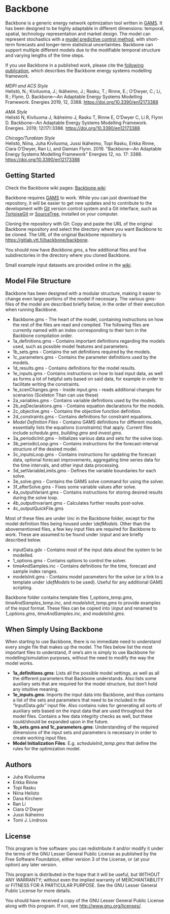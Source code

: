 # Backbone

Backbone is a generic energy network optimization tool written in [GAMS](https://www.gams.com/). It has been designed to be highly adaptable in different dimensions: temporal, spatial, technology representation and market design. The model can represent stochastics with a [model predictive control method](https://doi.org/10.1016/j.automatica.2008.03.002), with short-term forecasts and longer-term statistical uncertainties. Backbone can support multiple different models due to the modifiable temporal structure and varying lengths of the time steps.

If you use Backbone in a published work, please cite the [following publication](https://doi.org/10.3390/en12173388), which describes the Backbone energy systems modelling framework.

*MDPI and ACS Style*  
Helistö, N.; Kiviluoma, J.; Ikäheimo, J.; Rasku, T.; Rinne, E.; O’Dwyer, C.; Li, R.; Flynn, D. Backbone—An Adaptable Energy Systems Modelling Framework. Energies 2019, 12, 3388. https://doi.org/10.3390/en12173388

*AMA Style*  
Helistö N, Kiviluoma J, Ikäheimo J, Rasku T, Rinne E, O’Dwyer C, Li R, Flynn D. Backbone—An Adaptable Energy Systems Modelling Framework. Energies. 2019; 12(17):3388. https://doi.org/10.3390/en12173388

*Chicago/Turabian Style*  
Helistö, Niina, Juha Kiviluoma, Jussi Ikäheimo, Topi Rasku, Erkka Rinne, Ciara O’Dwyer, Ran Li, and Damian Flynn. 2019. "Backbone—An Adaptable Energy Systems Modelling Framework" Energies 12, no. 17: 3388. https://doi.org/10.3390/en12173388 

## Getting Started

Check the Backbone wiki pages: [Backbone wiki](https://gitlab.vtt.fi/backbone/backbone/-/wikis/home) 

Backbone requires [GAMS](https://www.gams.com) to work. While you can just download the repository, it will be easier to get new updates and to contribute to the development with [Git](https://git-scm.com/) version control system and a Git interface, such as [TortoiseGit](https://tortoisegit.org/) or [SourceTree](https://www.sourcetreeapp.com/), installed on your computer. 

Cloning the repository with Git: Copy and paste the URL of the original Backbone repository and select the directory where you want Backbone to be cloned. The URL of the original Backbone repository is https://gitlab.vtt.fi/backbone/backbone. 

You should now have *Backbone.gms*, a few additional files and five subdirectories in the directory where you cloned Backbone.

Small example input datasets are provided online in the [wiki](https://gitlab.vtt.fi/backbone/backbone/wikis/Example-data-sets).

## Model File Structure

Backbone has been designed with a modular structure, making it easier to change even large portions of the model if necessary. The various gms-files of the model are described briefly below, in the order of their execution when running Backbone. 

* Backbone.gms - The heart of the model, containing instructions on how the rest of the files are read and compiled. The following files are currently named with an index corresponding to their turn in the Backbone compilation order.
* 1a_definitions.gms - Contains important definitions regarding the models used, such as possible model features and parameters.
* 1b_sets.gms - Contains the set definitions required by the models.
* 1c_parameters.gms	- Contains the parameter definitions used by the models.
* 1d_results.gms - Contains definitions for the model results.
* 1e_inputs.gms - Contains instructions on how to load input data, as well as forms a lot of helpful sets based on said data, for example in order to facilitate writing the constraints.
* 1e_scenChanges.gms - Inside input.gms - reads additional changes for scenarios (Sceleton Titan can use these)
* 2a_variables.gms - Contains variable definitions used by the models.
* 2b_eqDeclarations.gms - Contains equation declarations for the models.
* 2c_objective.gms - Contains the objective function definition.
* 2d_constraints.gms - Contains definitions for constraint equations.
* *Model Definition Files* - Contains GAMS definitions for different models, essentially lists the equations (constraints) that apply. Current files include *schedule.gms*, *building.gms* and *invest.gms*.
* 3a_periodicInit.gms - Initializes various data and sets for the solve loop.
* 3b_periodicLoop.gms - Contains instructions for the forecast-interval structure of the desired model.
* 3c_inputsLoop.gms - Contains instructions for updating the forecast data, optional forecast improvements, aggregating time series data for the time intervals, and other input data processing.
* 3d_setVariableLimits.gms - Defines the variable boundaries for each solve.
* 3e_solve.gms - Contains the GAMS solve command for using the solver.
* 3f_afterSolve.gms - Fixes some variable values after solve.
* 4a_outputVariant.gms - Contains instructions for storing desired results during the solve loop.
* 4b_outputInvariant.gms - Calculates further results post-solve.
* 4c_outputQuickFile.gms

Most of these files are under *\inc* in the Backbone folder, except for the model definition files being housed under *\defModels*. Other than the abovementioned files, a few key input files are required for Backbone to work. These are assumed to be found under *\input* and are briefly described below.

* inputData.gdx	- Contains most of the input data about the system to be modelled.
* 1_options.gms - Contains options to control the solver.
* timeAndSamples.inc - Contains definitions for the time, forecast and sample index ranges.
* modelsInit.gms - Contains model parameters for the solve (or a link to a template under *\defModels* to be used). Useful for any additional GAMS scripting.

Backbone folder contains template files *1_options_temp.gms*, *timeAndSamples_temp.inc*, and *modelsInit_temp.gms* to provide examples of the input format. These files can be copied into *\input* and renamed to *1_options.gms*, *timeAndSamples.inc*, and *modelsInit.gms*.

## When Simply Using Backbone

When starting to use Backbone, there is no immediate need to understand every single file that makes up the model. The files below list the most important files to understand, if one’s aim is simply to use Backbone for modelling/simulation purposes, without the need to modify the way the model works.

* **1a_definitions.gms**: Lists all the possible model settings, as well as all the different parameters that Backbone understands. Also lists some auxiliary sets that are required for the model structure, but don’t hold any intuitive meaning.
* **1e_inputs.gms**: Imports the input data into Backbone, and thus contains a list of the sets and parameters that need to be included in the “InputData.gdx” input file. Also contains rules for generating all sorts of auxiliary sets based on the input data that are used throughout the model files. Contains a few data integrity checks as well, but these could/should be expanded upon in the future.
* **1b_sets.gms and 1c_parameters.gms**: Understanding of the required dimensions of the input sets and parameters is necessary in order to create working input files. 
* **Model Initialization Files**: E.g. *scheduleInit_temp.gms* that define the rules for the optimization model.

## Authors

* Juha Kiviluoma
* Erkka Rinne
* Topi Rasku
* Niina Helisto
* Dana Kirchem
* Ran Li
* Ciara O'Dwyer
* Jussi Ikäheimo
* Tomi J. Lindroos

## License

This program is free software: you can redistribute it and/or modify it under the terms of the GNU Lesser General Public License as published by
the Free Software Foundation, either version 3 of the License, or (at your option) any later version.

This program is distributed in the hope that it will be useful, but WITHOUT ANY WARRANTY; without even the implied warranty of
MERCHANTABILITY or FITNESS FOR A PARTICULAR PURPOSE.  See the GNU Lesser General Public License for more details.

You should have received a copy of the GNU Lesser General Public License along with this program.  If not, see <http://www.gnu.org/licenses/>.
